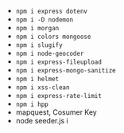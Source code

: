 - `npm i express dotenv`
- `npm i -D nodemon`
- `npm i morgan`
- `npm i colors mongoose`
- `npm i slugify`
- `npm i node-geocoder`
- `npm i express-fileupload`
- `npm i express-mongo-sanitize`
- `npm i helmet`
- `npm i xss-clean`
- `npm i express-rate-limit`
- `npm i hpp`
- mapquest, Cosumer Key
- node seeder.js i
